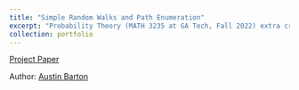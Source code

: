 ```yaml
---
title: "Simple Random Walks and Path Enumeration"
excerpt: "Probability Theory (MATH 3235 at GA Tech, Fall 2022) extra credit course project on simple random walks and Dyck path enumeration."
collection: portfolio
---
```

[Project Paper](https://github.com/abarton51/simplerw_and_pathenum)

Author: [Austin Barton](https://github.com/abarton51)